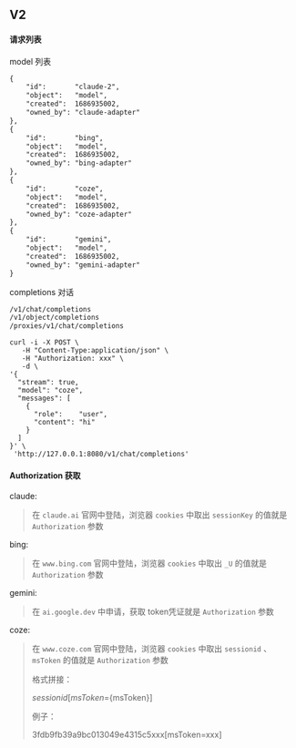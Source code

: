 ## V2

#### 请求列表

model 列表
```txt
{
    "id":       "claude-2",
    "object":   "model",
    "created":  1686935002,
    "owned_by": "claude-adapter"
},
{
    "id":       "bing",
    "object":   "model",
    "created":  1686935002,
    "owned_by": "bing-adapter"
},
{
    "id":       "coze",
    "object":   "model",
    "created":  1686935002,
    "owned_by": "coze-adapter"
},
{
    "id":       "gemini",
    "object":   "model",
    "created":  1686935002,
    "owned_by": "gemini-adapter"
}
```

completions 对话
```txt
/v1/chat/completions
/v1/object/completions
/proxies/v1/chat/completions
```

```curl
curl -i -X POST \
   -H "Content-Type:application/json" \
   -H "Authorization: xxx" \
   -d \
'{
  "stream": true,
  "model": "coze",
  "messages": [
    {
      "role":    "user",
      "content": "hi"
    }
  ]
}' \
 'http://127.0.0.1:8080/v1/chat/completions'
```


#### Authorization 获取

claude:
> 在 `claude.ai` 官网中登陆，浏览器 `cookies` 中取出 `sessionKey` 的值就是 `Authorization` 参数

bing:
> 在 `www.bing.com` 官网中登陆，浏览器 `cookies` 中取出 `_U` 的值就是 `Authorization` 参数

gemini:
> 在 `ai.google.dev` 中申请，获取 token凭证就是 `Authorization` 参数

coze:
> 在 `www.coze.com` 官网中登陆，浏览器 `cookies` 中取出 `sessionid` 、`msToken` 的值就是 `Authorization` 参数
>
> 格式拼接： 
> 
> ${sessionid}[msToken=${msToken}]
> 
> 例子：
> 
> 3fdb9fb39a9bc013049e4315c5xxx[msToken=xxx]
